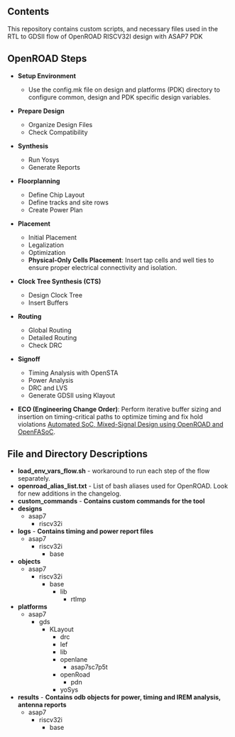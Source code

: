 ## Contents 
This repository contains custom scripts, and necessary files used in the RTL to GDSII flow of OpenROAD RISCV32I design with ASAP7 PDK


## OpenROAD Steps
- **Setup Environment**
  - Use the config.mk file on design and platforms (PDK) directory to configure common, design and PDK specific design variables.

- **Prepare Design**
  - Organize Design Files
  - Check Compatibility

- **Synthesis**
  - Run Yosys
  - Generate Reports

- **Floorplanning**
  - Define Chip Layout
  - Define tracks and site rows
  - Create Power Plan

- **Placement**
  - Initial Placement
  - Legalization
  - Optimization
  - **Physical-Only Cells Placement**: Insert tap cells and well ties to ensure proper electrical connectivity and isolation.

- **Clock Tree Synthesis (CTS)**
  - Design Clock Tree
  - Insert Buffers

- **Routing**
  - Global Routing
  - Detailed Routing
  - Check DRC

- **Signoff**
  - Timing Analysis with OpenSTA
  - Power Analysis
  - DRC and LVS
  - Generate GDSII using Klayout

- **ECO (Engineering Change Order)**: Perform iterative buffer sizing and insertion on timing-critical paths to optimize timing and fix hold violations [Automated SoC, Mixed-Signal Design using OpenROAD and OpenFASoC](https://theopenroadproject.org/automated-soc-mixed-signal-design-using-openroad-and-openfasoc/).


## File and Directory Descriptions 



- **load_env_vars_flow.sh** - workaround to run each step of the flow separately. 
- **openroad_alias_list.txt** - List of bash aliases used for OpenROAD. Look for new additions in the changelog. 
- **custom_commands** - **Contains custom commands for the tool**
- **designs**
  - asap7
    - riscv32i
- **logs** - **Contains timing and power report files**
  - asap7
    - riscv32i
      - base
- **objects**
  - asap7
    - riscv32i
      - base
        - lib
          - rtlmp
- **platforms**
  - asap7
    - gds
      - KLayout
        - drc
        - lef
        - lib
        - openlane
          - asap7sc7p5t
        - openRoad
          - pdn
        - yoSys
- **results** - **Contains odb objects for power, timing and IREM analysis, antenna reports** 
  - asap7
    - riscv32i
      - base


